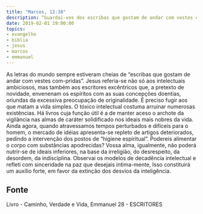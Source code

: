 ```yaml
---
title: "Marcos, 12:38"
description: “Guardai-vos dos escribas que gostam de andar com vestes compridas.” — Jesus. (MARCOS, capítulo 12, versículo 38.)
date: 2019-02-01 19:00:00
topics: 
- evangelho
- biblia
- jesus
- marcos
- emmanuel
---
```


As letras do mundo sempre estiveram cheias de “escribas que gostam de
andar com vestes com-pridas”.
Jesus referia-se não só aos intelectuais ambiciosos, mas também aos
escritores excêntricos que, a pretexto de novidade, envenenam os espíritos
com as suas concepções doentias, oriundas da excessiva preocupação de
originalidade.
É preciso fugir aos que matam a vida simples.
O tóxico intelectual costuma arruinar numerosas existências.
Há livros cuja função útil é a de manter aceso o archote da vigilância nas
almas de caráter solidificado nos ideais mais nobres da vida. Ainda agora,
quando atravessamos tempos perturbados e difíceis para o homem, o mercado
de idéias apresenta-se repleto de artigos deteriorados, pedindo a intervenção
dos postos de “higiene espiritual”.
Podereis alimentar o corpo com substâncias apodrecidas?
Vossa alma, igualmente, não poderá nutrir-se de ideais inferiores, na base
da irreligião, do desrespeito, da desordem, da indisciplina.
Observai os modelos de decadência intelectual e refleti com sinceridade na
paz que desejais íntima-mente, Isso constituirá um auxílio forte, em favor da
extinção dos desvios da inteligência.





## Fonte
Livro - Caminho, Verdade e Vida, Emmanuel
28 -  ESCRITORES
